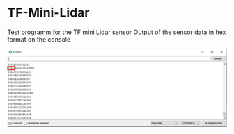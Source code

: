 # TF-Mini-Lidar
Test programm for the TF mini Lidar sensor
Output of the sensor data in hex format on the console

<img src="../../img/tfMiniHexConsole.jpg">
